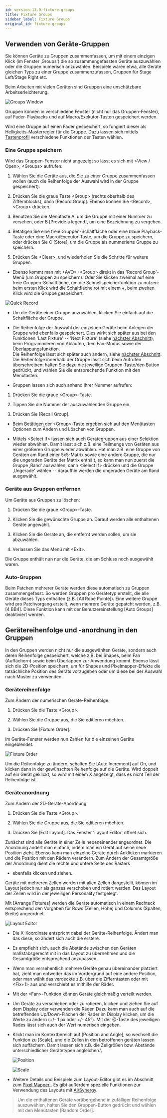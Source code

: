 ```yaml
---
id: version-13.0-fixture-groups
title: Fixture Groups
sidebar_label: Fixture Groups
original_id: fixture-groups
---
```


Verwenden von Geräte-Gruppen
----------------------------

Sie können Geräte zu Gruppen zusammenfassen, um mit einem einzigen Klick
(im Fenster ‚Groups') die so zusammengefassten Geräte auszuwählen oder
die Gruppen numerisch anzuwählen. Beispiele wären etwa, alle Geräte
gleichen Typs zu einer Gruppe zusammenzufassen, Gruppen für Stage
Left/Stage Right etc.

Beim Arbeiten mit vielen Geräten sind Gruppen eine unschätzbare
Arbeitserleichterung.

![Groups Window](/docs/images/Groups-Window.png)

Gruppen können in verschiedene Fenster (nicht nur das Gruppen-Fenster),
auf Fader-Playbacks und auf Macro/Exekutor-Tasten gespeichert werden.

Wird eine Gruppe auf einen Fader gespeichert, so fungiert dieser als
Helligkeits-Masterregler für die Gruppe. Dazu lassen sich mittels [Tastenprofil](../system-settings/key-profiles.md) verschiedene Funktionen der Tasten
wählen. 

### Eine Gruppe speichern

[](https://youtu.be/E8QxOKT5TCA?t=20 "Recording Groups")

Wird das Gruppen-Fenster nicht angezeigt so lässt es sich mit \<View /
Open\>, \<Groups\> aufrufen.

1. Wählen Sie die Geräte aus, die Sie zu einer Gruppe zusammen­fassen
wollen (auch die Reihenfolge der Auswahl wird in der Gruppe
gespeichert).

2. Drücken Sie die graue Taste \<Group\> (rechts oberhalb des
Ziffernblocks), dann \[Record Group\]. Ebenso können Sie \<Record\>,
\<Group\> drücken.

3. Benutzen Sie die Menütaste A, um die Gruppe mit einer Nummer zu
versehen, oder B \[Provide a legend\], um eine Bezeichnung zu vergeben.

4. Betätigen Sie eine freie Gruppen-Schaltfläche oder eine blaue
Playback-Taste oder eine Macro/Executor-Taste, um die Gruppe zu
speichern, oder drücken Sie C \[Store\], um die Gruppe als nummerierte
Gruppe zu speichern.

5. Drücken Sie \<Clear\>, und wiederholen Sie die Schritte für weitere
Gruppen.

-   Ebenso kommt man mit \<AVO\>+\<Group\> direkt in das 'Record
    Group'-Menü (um Gruppen zu speichern). Oder Sie klicken zweimal auf
    eine freie Gruppen-Schaltfläche, um die Schnellspeicher­funktion zu
    nutzen: beim ersten Klick wird die Schaltfläche rot mit einem +,
    beim zweiten Klick wird die Gruppe gespeichert.

![Quick Record](/docs/images/Quick-Record.png)

-   Um die Geräte einer Gruppe anzuwählen, klicken Sie einfach auf die
    Schaltfläche der Gruppe.

-   Die Reihenfolge der Auswahl der einzelnen Geräte beim Anlegen der
    Gruppe wird ebenfalls gespeichert. Dies wirkt sich später aus bei
    den Funktionen 'Last Fixture' -- 'Next Fixture' (siehe [nächster
    Abschnitt](../controlling-fixtures/fixture-groups.md#gerätereihenfolge-und--anordnung-in-den-gruppen)), beim Programmieren von Abläufen, dem Fan-Modus sowie der
    Überlappungsfunktion.\
	Die Reihenfolge lässt sich später auch
    ändern, siehe [nächster Abschnitt](../controlling-fixtures/fixture-groups.md#gerätereihenfolge-und--anordnung-in-den-gruppen).\
    Die Reihenfolge innerhalb der Gruppe lässt sich beim Aufrufen
    überschreiben: halten Sie dazu die jeweilige Gruppen-Taste/den
    Button gedrückt, und wählen Sie die entsprechende Funktion mit den
    Menütasten.

-   Gruppen lassen sich auch anhand ihrer Nummer aufrufen:

1. Drücken Sie die graue \<Group\>-Taste.

2. Tippen Sie die Nummer der auszuwählenden Gruppe ein.

3. Drücken Sie \[Recall Group\].

-   Beim Betätigen der \<Group\>-Taste ergeben sich auf den Menütasten
    Optionen zum Ändern und Löschen von Gruppen.

-   Mittels \<Select If\> lassen sich auch Gerätegruppen aus einer
    Selektion wieder abwählen. Damit lässt sich z.B. eine Teilmenge von
    Geräten aus einer größeren Gruppe wieder abwählen. Hat man z.B. eine
    Gruppe von Geräten am Rand einer 5x5-Matrix sowie eine andere
    Gruppe, die nur die ungeraden Geräte der Matrix enthält, so kann man
    nun zuerst die Gruppe ‚Rand' auswählen, dann \<Select If\> drücken
    und die Gruppe ‚Ungerade' wählen -- daraufhin werden die ungeraden
    Geräte am Rand ausgewählt.

### Geräte aus Gruppen entfernen

Um Geräte aus Gruppen zu löschen:

1.  Drücken Sie die graue \<Group\>-Taste.

2.  Klicken Sie die gewünschte Gruppe an. Darauf werden alle enthaltenen
    Geräte angewählt.

3.  Klicken Sie die Geräte an, die entfernt werden sollen, um sie
    abzuwählen.

4.  Verlassen Sie das Menü mit \<Exit\>.

Die Gruppe enthält nun nur die Geräte, die am Schluss noch ausgewählt
waren.

### Auto-Gruppen

Beim Patchen mehrerer Geräte werden diese automatisch zu Gruppen
zusammengefasst. So werden Gruppen pro Gerätetyp erstellt, die alle
Geräte dieses Typs enthalten (z.B. \[All Robe Pointe\]). Eine weitere
Gruppe wird pro Patchvorgang erstellt, wenn mehrere Geräte gepatcht
werden, z.B. \[4 BB4\]. Diese Funktion kann mit der Benutzereinstellung
\[Auto Groups\] deaktiviert werden.

Gerätereihenfolge und -anordnung in den Gruppen
------------------------------------------------

In den Gruppen werden nicht nur die ausgewählten Geräte, sondern auch
deren Reihenfolge gespeichert, welche z.B. bei Shapes, beim Fan
(Auffächern) sowie beim Überlappen zur Anwendung kommt. Ebenso lässt
sich die 2D-Position speichern, um für Shapes und Pixelmapper-Effekte
die tatsächliche Position des Geräts vorzugeben oder um diese bei der
Auswahl nach Muster zu verwenden.

### Gerätereihenfolge

[](https://youtu.be/2TqYjvGoGXQ?t=20 "Fixture Order")

Zum Ändern der numerischen Geräte-Reihenfolge:

1.  Drücken Sie die Taste \<Group\>.

2.  Wählen Sie die Gruppe aus, die Sie editieren möchten.

3.  Drücken Sie \[Fixture Order\].

Im Geräte-Fenster werden nun Zahlen für die einzelnen Geräte
eingeblendet.

![Fixture Order](/docs/images/Fixture-Order.png)

Um die Reihenfolge zu ändern, schalten Sie \[Auto Increment\] auf On,
und klicken dann in der gewünschten Reihenfolge auf die Geräte. Wird
doppelt auf ein Gerät geklickt, so wird mit einem X angezeigt, dass es
nicht Teil der Reihenfolge ist.

### Geräteanordnung

[](https://youtu.be/9S5nQmVpPNs?t=20 "Fixture Layout")

Zum Ändern der 2D-Geräte-Anordnung:

1.  Drücken Sie die Taste \<Group\>.

2.  Wählen Sie die Gruppe aus, die Sie editieren möchten.

3.  Drücken Sie \[Edit Layout\]. Das Fenster 'Layout Editor' öffnet
sich.

Zunächst sind alle Geräte in einer Zeile nebeneinander angeordnet. Die
Anordnung ändert man einfach, indem man ein Gerät auf seine neue
Position zieht. Ebenso kann man einzelne Geräte durch Anklicken
markieren und die Position mit den Rädern verändern. Zum Ändern der
Gesamtgröße der Anordnung dient die rechte und untere Seite des Rasters
- ebenfalls klicken und ziehen.

Geräte mit mehreren Zellen werden mit allen Zellen dargestellt, können
im Layout jedoch nur als ganzes verschoben und rotiert werden. Das
Layout der Zellen wird in der jeweiligen Personality festgelegt.

Mit \[Arrange Fixtures\] werden die Geräte automatisch in einem Rechteck
entsprechend den Vorgaben für Rows (Zeilen, Höhe) und Columns (Spalten,
Breite) angeordnet.

![Layout Editor](/docs/images/Layout-Editor.png)

-   Die X-Koordinate entspricht dabei der Geräte-Reihenfolge. Ändert man
    das diese, so ändert sich auch die erstere.

-   Es empfiehlt sich, auch die Abstände zwischen den Geräten
    maßstabsgerecht mit in das Layout zu übernehmen und die Gesamtgröße
    entsprechend anzupassen.

-   Wenn man versehentlich mehrere Geräte genau übereinander platziert
    hat, zieht man entweder das im Vordergrund auf eine andere Position,
    oder man wählt das verdeckte z.B. über die Zifferntasten oder mit
    \<Fix+1\> aus und verschiebt es mithilfe der Räder.

-   Mit der \<Fan\>-Funktion können Geräte gleichmäßig verteilt werden.

-   Um Geräte zu verschieben oder zu rotieren, klicken und ziehen Sie
    auf dem Display oder verwenden die Räder. Dazu kann man auch auf die
    betreffenden Up/Down-Flächen der Räder im Display klicken, um die
    Werte zu ändern (+/- 1 px oder +/- 45°). Mit der @-Taste des
    jeweiligen Rades lässt sich auch der Wert numerisch eingeben.

-   Klickt man im Kontextbereich auf \[Position and Angle\], so wechselt
    die Funktion zu \[Scale\], und die Zellen in den betroffenen geräten
    lassen sich auffächern. Damit lassen sich z.B. die Zellgrößen bzw.
    Abstände unterschiedlicher Gerätetypen angleichen.\

    ![Position](/docs/images/Position-2.png)

    ![Scale](/docs/images/Scale.png)

-   Weitere Details und Beispiele zum Layout-Editor gibt es im Abschnitt
    zum [Pixel Mapper ](../effects/pixel-mapper.md). Es gibt außerdem
    spezielle Funktionen zur Verwendung des Layouts mit [Ai/Synergy](../synergy/operating-synergy.md#verwendung-des-layout-editors-mit-ai).

> Um die enthaltenen Geräte vorübergehend in zufälliger Reihenfolge auszuwählen, halten Sie den Gruppen-Button gedrückt und wählen mit den Menütasten \[Random Order\].
